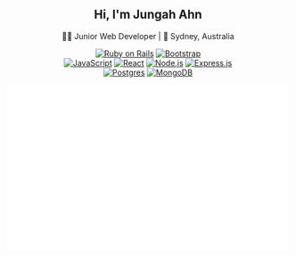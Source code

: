 <h2 align="center"> Hi, I'm Jungah Ahn </h2>
<p align="center"> 👩‍💻 Junior Web Developer | 
📍 Sydney, Australia
</p>
<div align="center">  
  
[![Ruby on Rails](https://img.shields.io/badge/Ruby_on_Rails-CC0000?style=for-the-badge&logo=ruby-on-rails&logoColor=white)](#)
[![Bootstrap](https://img.shields.io/badge/Bootstrap-563D7C?style=for-the-badge&logo=bootstrap&logoColor=white)](#)<br>
[![JavaScript](https://img.shields.io/badge/JavaScript-F7DF1E?style=for-the-badge&logo=javascript&logoColor=black)](#)
[![React](https://img.shields.io/badge/React-20232A?style=for-the-badge&logo=react&logoColor=61DAFB)](#)
[![Node.js](https://img.shields.io/badge/Node.js-43853D?style=for-the-badge&logo=node.js&logoColor=white)](#)
[![Express.js](https://img.shields.io/badge/Express.js-404D59?style=for-the-badge)](#)<br>
[![Postgres](https://img.shields.io/badge/PostgreSQL-316192?style=for-the-badge&logo=postgresql&logoColor=white)](#)
[![MongoDB](https://img.shields.io/badge/MongoDB-4EA94B?style=for-the-badge&logo=mongodb&logoColor=white)](#)
  
</div>
<div align="center">
  
![](https://raw.githubusercontent.com/aanmeba/github-stats/master/generated/languages.svg#gh-light-mode-only)
  
</div>
